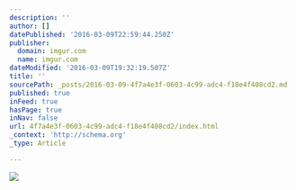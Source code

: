 ```yaml
---
description: ''
author: []
datePublished: '2016-03-09T22:59:44.250Z'
publisher:
  domain: imgur.com
  name: imgur.com
dateModified: '2016-03-09T19:32:19.507Z'
title: ''
sourcePath: _posts/2016-03-09-4f7a4e3f-0603-4c99-adc4-f18e4f408cd2.md
published: true
inFeed: true
hasPage: true
inNav: false
url: 4f7a4e3f-0603-4c99-adc4-f18e4f408cd2/index.html
_context: 'http://schema.org'
_type: Article

---
```

![](http://i.imgur.com/bAvJ35r.jpg)